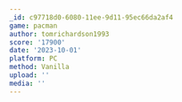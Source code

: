 ```yaml
---
_id: c97718d0-6080-11ee-9d11-95ec66da2af4
game: pacman
author: tomrichardson1993
score: '17900'
date: '2023-10-01'
platform: PC
method: Vanilla
upload: ''
media: ''
---
```


